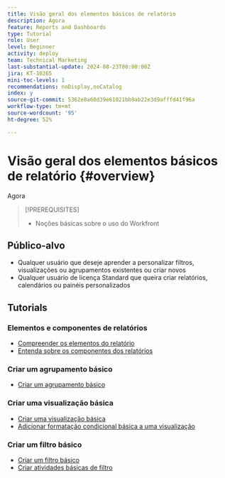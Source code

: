 ```yaml
---
title: Visão geral dos elementos básicos de relatório
description: Agora
feature: Reports and Dashboards
type: Tutorial
role: User
level: Beginner
activity: deploy
team: Technical Marketing
last-substantial-update: 2024-08-23T00:00:00Z
jira: KT-10265
mini-toc-levels: 1
recommendations: noDisplay,noCatalog
index: y
source-git-commit: 5362e8a60d39e61021bb9ab22e3d9afffd41f96a
workflow-type: tm+mt
source-wordcount: '95'
ht-degree: 52%

---
```



# Visão geral dos elementos básicos de relatório {#overview}

Agora

>[!PREREQUISITES]
>
>* Noções básicas sobre o uso do Workfront

## Público-alvo

* Qualquer usuário que deseje aprender a personalizar filtros, visualizações ou agrupamentos existentes ou criar novos
* Qualquer usuário de licença Standard que queira criar relatórios, calendários ou painéis personalizados

## Tutorials

### Elementos e componentes de relatórios

* [Compreender os elementos do relatório](/help/reporting/basic-reporting/reporting-elements.md)
* [Entenda sobre os componentes dos relatórios](/help/reporting/basic-reporting/reporting-components.md)

### Criar um agrupamento básico

* [Criar um agrupamento básico](/help/reporting/basic-reporting/create-a-basic-grouping.md)

### Criar uma visualização básica

* [Criar uma visualização básica](/help/reporting/basic-reporting/create-a-basic-view.md)
* [Adicionar formatação condicional básica a uma visualização](/help/reporting/basic-reporting/add-basic-conditional-formatting-to-a-view.md)

### Criar um filtro básico

* [Criar um filtro básico](/help/reporting/basic-reporting/create-a-basic-filter.md)
* [Criar atividades básicas de filtro](/help/reporting/basic-reporting/create-a-basic-filter-activity.md)

